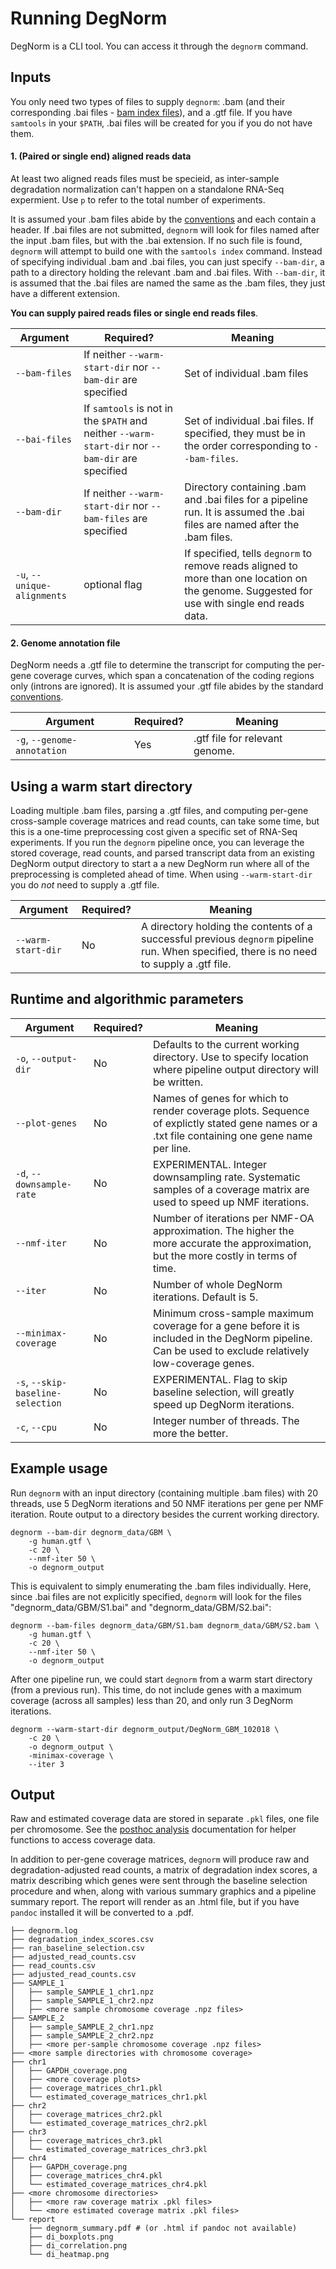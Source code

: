 # Running DegNorm

DegNorm is a CLI tool. You can access it through the `degnorm` command.
 
## Inputs
You only need two types of files to supply `degnorm`: .bam (and their corresponding .bai files - [bam index files](https://www.biostars.org/p/15847/)), and a .gtf file.
If you have `samtools` in your `$PATH`, .bai files will be created for you if you do not have them.

#### 1. (Paired or single end) aligned reads data
At least two aligned reads files must be specieid, as inter-sample degradation normalization can't happen on a standalone 
RNA-Seq expermient. Use `p` to refer to the total number of experiments.

It is assumed your .bam files abide by the [conventions](http://samtools.sourceforge.net/SAM1.pdf) and each contain a header. If .bai files are not submitted,
`degnorm` will look for files named after the input .bam files, but with the .bai extension. If no such file is found, `degnorm` will attempt to build one with the `samtools index` command.
Instead of specifying individual .bam and .bai files, you can just specify `--bam-dir`, a path to a directory holding the relevant .bam and .bai files.
  With `--bam-dir`, it is assumed that the .bai files are named the same as the .bam files, they just have a different extension.

**You can supply paired reads files or single end reads files**.

Argument    | Required? |    Meaning
----------- | --------- | ------------
`--bam-files` | If neither `--warm-start-dir` nor `--bam-dir` are specified | Set of individual .bam files
`--bai-files` | If `samtools` is not in the `$PATH` and neither `--warm-start-dir` nor `--bam-dir` are specified | Set of individual .bai files. If specified, they must be in the order corresponding to `--bam-files`.
`--bam-dir`   | If neither `--warm-start-dir` nor `--bam-files` are specified | Directory containing .bam and .bai files for a pipeline run. It is assumed the .bai files are named after the .bam files.
`-u`, `--unique-alignments` | optional flag | If specified, tells `degnorm` to remove reads aligned to more than one location on the genome. Suggested for use with single end reads data.

#### 2. Genome annotation file
DegNorm needs a .gtf file to determine the transcript for computing the per-gene coverage curves, which span a 
concatenation of the coding regions only (introns are ignored). It is assumed your .gtf file abides by the standard [conventions](https://useast.ensembl.org/info/website/upload/gff.html).

Argument    | Required? |    Meaning
----------- | --------- | ------------
`-g`, `--genome-annotation` | Yes | .gtf file for relevant genome.


## Using a warm start directory
Loading multiple .bam files, parsing a .gtf files, and computing per-gene cross-sample coverage matrices and read counts, can take some time, but this is a one-time
 preprocessing cost given a specific set of RNA-Seq experiments. If you run the `degnorm` pipeline once, you can leverage
the stored coverage, read counts, and parsed transcript data from an existing DegNorm output directory to start a a new DegNorm run where all of the
preprocessing is completed ahead of time. When using `--warm-start-dir` you do *not* need to supply a .gtf file.

Argument    | Required? |    Meaning
----------- | --------- | ------------
`--warm-start-dir` | No | A directory holding the contents of a successful previous `degnorm` pipeline run. When specified, there is no need to supply a .gtf file.

## Runtime and algorithmic parameters

Argument    | Required? |    Meaning
----------- | --------- | ------------
`-o`, `--output-dir` | No | Defaults to the current working directory. Use to specify location where pipeline output directory will be written.
`--plot-genes` | No | Names of genes for which to render coverage plots. Sequence of explictly stated gene names or a .txt file containing one gene name per line.
`-d`, `--downsample-rate` | No | EXPERIMENTAL. Integer downsampling rate. Systematic samples of a coverage matrix are used to speed up NMF iterations.
`--nmf-iter` | No | Number of iterations per NMF-OA approximation. The higher the more accurate the approximation, but the more costly in terms of time.
`--iter` | No | Number of whole DegNorm iterations. Default is 5.
`--minimax-coverage` | No | Minimum cross-sample maximum coverage for a gene before it is included in the DegNorm pipeline. Can be used to exclude relatively low-coverage genes.
 `-s`, `--skip-baseline-selection` | No | EXPERIMENTAL. Flag to skip baseline selection, will greatly speed up DegNorm iterations.
 `-c`, `--cpu` | No | Integer number of threads. The more the better.


## Example usage

Run `degnorm` with an input directory (containing multiple .bam files) with 20 threads, use 5 DegNorm iterations and 50 NMF iterations per gene per NMF iteration.
Route output to a directory besides the current working directory.

    degnorm --bam-dir degnorm_data/GBM \
        -g human.gtf \
        -c 20 \
        --nmf-iter 50 \
        -o degnorm_output
        
        
This is equivalent to simply enumerating the .bam files individually. Here, since .bai files are not explicitly specified, `degnorm` will look for 
the files "degnorm_data/GBM/S1.bai" and  "degnorm_data/GBM/S2.bai":

    degnorm --bam-files degnorm_data/GBM/S1.bam degnorm_data/GBM/S2.bam \
        -g human.gtf \
        -c 20 \
        --nmf-iter 50 \
        -o degnorm_output


After one pipeline run, we could start `degnorm` from a warm start directory (from a previous run). This time, do not include genes with a maximum coverage
(across all samples) less than 20, and only run 3 DegNorm iterations.

    degnorm --warm-start-dir degnorm_output/DegNorm_GBM_102018 \
        -c 20 \
        -o degnorm_output \
        -minimax-coverage \
        --iter 3
        
## Output

Raw and estimated coverage data are stored in separate `.pkl` files, one file per chromosome. See the [posthoc analysis](../howtos/posthoc_analysis.md)
 documentation for helper functions to access coverage data.

In addition to per-gene coverage matrices, `degnorm` will produce raw and degradation-adjusted read counts, a matrix of degradation index scores,
a matrix describing which genes were sent through the baseline selection procedure and when, along with various summary graphics and a pipeline summary report. 
The report will render as an .html file, but if you have `pandoc` installed
it will be converted to a .pdf.


    ├── degnorm.log
    ├── degradation_index_scores.csv
    ├── ran_baseline_selection.csv
    ├── adjusted_read_counts.csv
    ├── read_counts.csv
    ├── adjusted_read_counts.csv
    ├── SAMPLE_1
    │   ├── sample_SAMPLE_1_chr1.npz
    │   ├── sample_SAMPLE_1_chr2.npz
    │   ├── <more sample chromosome coverage .npz files>
    ├── SAMPLE_2
    │   ├── sample_SAMPLE_2_chr1.npz
    │   ├── sample_SAMPLE_2_chr2.npz
    │   ├── <more per-sample chromosome coverage .npz files>
    ├── <more sample directories with chromosome coverage>
    ├── chr1
    │   ├── GAPDH_coverage.png
    │   ├── <more coverage plots>
    │   ├── coverage_matrices_chr1.pkl
    │   └── estimated_coverage_matrices_chr1.pkl
    ├── chr2
    │   ├── coverage_matrices_chr2.pkl
    │   └── estimated_coverage_matrices_chr2.pkl
    ├── chr3
    │   ├── coverage_matrices_chr3.pkl
    │   └── estimated_coverage_matrices_chr3.pkl
    ├── chr4
    │   ├── GAPDH_coverage.png
    │   ├── coverage_matrices_chr4.pkl
    │   └── estimated_coverage_matrices_chr4.pkl
    ├── <more chromosome directories>
    │   ├── <more raw coverage matrix .pkl files>
    │   └── <more estimated coverage matrix .pkl files>
    └── report
        ├── degnorm_summary.pdf # (or .html if pandoc not available)
        ├── di_boxplots.png
        ├── di_correlation.png
        └── di_heatmap.png